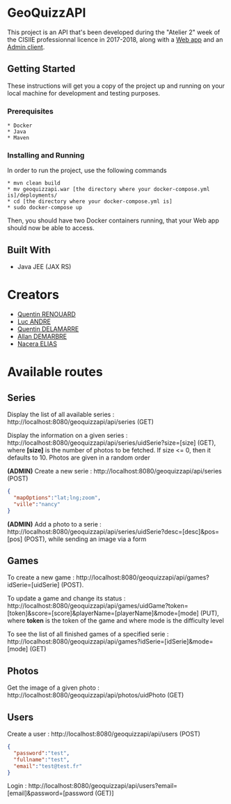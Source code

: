 # GeoQuizzAPI

This project is an API that's been developed during the "Atelier 2" week of the CISIIE professionnal licence in 2017-2018, along with a [Web app](https://github.com/Quinou-kun/GeoQuizzApp) and an [Admin client](https://github.com/lucandreiut/GeoQuizzAdmin).

## Getting Started

These instructions will get you a copy of the project up and running on your local machine for development and testing purposes.

### Prerequisites

```
* Docker
* Java
* Maven 
```

### Installing and Running

In order to run the project, use the following commands

```
* mvn clean build
* mv geoquizzapi.war [the directory where your docker-compose.yml is]/deployments/
* cd [the directory where your docker-compose.yml is]
* sudo docker-compose up
```

Then, you should have two Docker containers running, that your Web app should now be able to access.

## Built With

* Java JEE (JAX RS)

# Creators

* [Quentin RENOUARD](https://github.com/Quinou-kun)
* [Luc ANDRE](https://github.com/lucandreiut)
* [Quentin DELAMARRE](https://github.com/windos757)
* [Allan DEMARBRE](https://github.com/demarbre1u)
* [Nacera ELIAS](https://github.com/EliasNacera)

# Available routes

## Series

Display the list of all available series : http://localhost:8080/geoquizzapi/api/series (GET)

Display the information on a given series : http://localhost:8080/geoquizzapi/api/series/uidSerie?size=[size] (GET), where __[size]__ is the number of photos to be fetched. If size <= 0, then it defaults to 10. Photos are given in a random order

__(ADMIN)__ Create a new serie : http://localhost:8080/geoquizzapi/api/series (POST)

```json
{
  "mapOptions":"lat;lng;zoom",
  "ville":"nancy"
}
```

__(ADMIN)__ Add a photo to a serie : http://localhost:8080/geoquizzapi/api/series/uidSerie?desc=[desc]&pos=[pos] (POST), while sending an image via a form 

## Games

To create a new game : http://localhost:8080/geoquizzapi/api/games?idSerie=[uidSerie] (POST). 

To update a game and change its status : http://localhost:8080/geoquizzapi/api/games/uidGame?token=[token]&score=[score]&playerName=[playerName]&mode=[mode] (PUT), where __token__ is the token of the game and where mode is the difficulty level

To see the list of all finished games of a specified serie : http://localhost:8080/geoquizzapi/api/games?idSerie=[idSerie]&mode=[mode] (GET)

## Photos

Get the image of a given photo : http://localhost:8080/geoquizzapi/api/photos/uidPhoto (GET)

## Users

Create a user : http://localhost:8080/geoquizzapi/api/users (POST)

```json
{
  "password":"test",
  "fullname":"test",
  "email":"test@test.fr"
}
```

Login : http://localhost:8080/geoquizzapi/api/users?email=[email]&password=[password (GET)]
